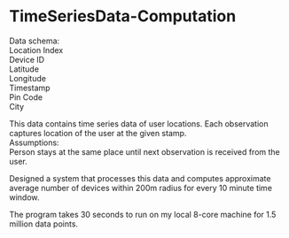 # TimeSeriesData-Computation
Data schema:  
Location Index  
Device ID  
Latitude    
Longitude    
Timestamp      
Pin Code  
City  


This data contains time series data of user locations. Each observation captures location of the
user at the given stamp.  
Assumptions:  
Person stays at the same place until next observation is received from the user.  

Designed a system that processes this data and computes approximate average number of devices within
200m radius for every 10 minute time window.

The program takes 30 seconds to run on my local 8-core machine for 1.5 million data points.
